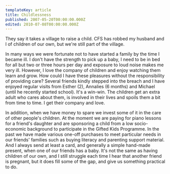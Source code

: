 ```yaml
---
templateKey: article
title: Childlessness
published: 2007-05-20T00:00:00.000Z
edited: 2010-07-08T00:00:00.000Z
---
```

They say it takes a village to raise a child. CFS has robbed my husband and I of children of our own, but we're still part of the village.

In many ways we were fortunate not to have started a family by the time I became ill. I don't have the strength to pick up a baby, I need to be in bed for all but two or three hours per day and exposure to loud noise makes me very ill. However, I love the company of children and enjoy watching them learn and grow. How could I have these pleasures without the responsibility of providing care? Several friends kindly stepped into the breach and I have enjoyed regular visits from Esther (2), Annalies (6 months) and Michael (until he recently started school). It's a win-win. The children get an extra adult who cares about them, is involved in their lives and spoils them a bit from time to time. I get their company and love.

In addition, when we have money to spare we invest some of it in the care of other people's children. At the moment we are paying for piano lessons for a friend's daughter and are sponsoring a child from a low socio-economic background to participate in the Gifted Kids Programme. In the past we have made various one-off purchases to meet particular needs in our friends' families such as buying literacy and parenting support material. And I always send at least a card, and generally a simple hand-made present, when one of our friends has a baby. It's not the same as having children of our own, and I still struggle each time I hear that another friend is pregnant, but it does fill some of the gap, and give us something practical to do.

